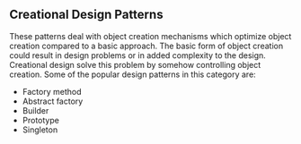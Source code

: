 ## Creational Design Patterns

These patterns deal with object creation mechanisms which optimize object creation compared to a basic approach. The basic form of object creation could result in design problems or in added complexity to the design. Creational design solve this problem by somehow controlling object creation. Some of the popular design patterns in this category are:

* Factory method
* Abstract factory
* Builder
* Prototype
* Singleton